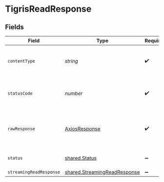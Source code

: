 # TigrisReadResponse


## Fields

| Field                                                                               | Type                                                                                | Required                                                                            | Description                                                                         |
| ----------------------------------------------------------------------------------- | ----------------------------------------------------------------------------------- | ----------------------------------------------------------------------------------- | ----------------------------------------------------------------------------------- |
| `contentType`                                                                       | *string*                                                                            | :heavy_check_mark:                                                                  | HTTP response content type for this operation                                       |
| `statusCode`                                                                        | *number*                                                                            | :heavy_check_mark:                                                                  | HTTP response status code for this operation                                        |
| `rawResponse`                                                                       | [AxiosResponse](https://axios-http.com/docs/res_schema)                             | :heavy_check_mark:                                                                  | Raw HTTP response; suitable for custom response parsing                             |
| `status`                                                                            | [shared.Status](../../../sdk/models/shared/status.md)                               | :heavy_minus_sign:                                                                  | Default error response                                                              |
| `streamingReadResponse`                                                             | [shared.StreamingReadResponse](../../../sdk/models/shared/streamingreadresponse.md) | :heavy_minus_sign:                                                                  | OK                                                                                  |